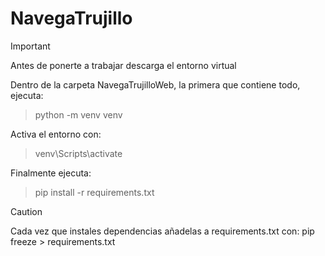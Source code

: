 # NavegaTrujillo

> [!IMPORTANT]
> Antes de ponerte a trabajar descarga el entorno virtual

Dentro de la carpeta NavegaTrujilloWeb, la primera que contiene todo, ejecuta:
> python -m venv venv

Activa el entorno con: 
> venv\Scripts\activate

Finalmente ejecuta:
> pip install -r requirements.txt

> [!CAUTION]
> Cada vez que instales dependencias añadelas a requirements.txt con:
> pip freeze > requirements.txt
